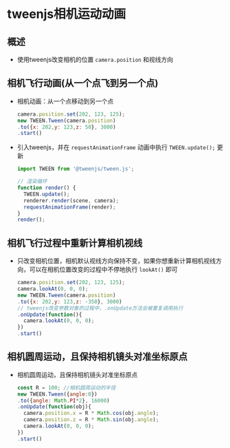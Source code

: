 # tweenjs相机运动动画

## 概述

+ 使用tweenjs改变相机的位置 `camera.position` 和视线方向

## 相机飞行动画(从一个点飞到另一个点)

+ 相机动画：从一个点移动到另一个点

  ```js
  camera.position.set(202, 123, 125);
  new TWEEN.Tween(camera.position)
  .to({x: 202,y: 123,z: 50}, 3000)
  .start()
  ```

+ 引入tweenjs，并在 `requestAnimationFrame` 动画中执行 `TWEEN.update();` 更新

  ```js
  import TWEEN from '@tweenjs/tween.js';

  // 渲染循环
  function render() {
    TWEEN.update();
    renderer.render(scene, camera);
    requestAnimationFrame(render);
  }
  render();
  ```

## 相机飞行过程中重新计算相机视线

+ 只改变相机位置，相机默认视线方向保持不变，如果你想重新计算相机视线方向，可以在相机位置改变的过程中不停地执行 `lookAt()` 即可

  ```js
  camera.position.set(202, 123, 125);
  camera.lookAt(0, 0, 0);
  new TWEEN.Tween(camera.position)
  .to({x: 202,y: 123,z: -350}, 3000)
  // tweenjs改变参数对象的过程中，.onUpdate方法会被重复调用执行
  .onUpdate(function(){
    camera.lookAt(0, 0, 0);
  })
  .start()
  ```

## 相机圆周运动，且保持相机镜头对准坐标原点

+ 相机圆周运动，且保持相机镜头对准坐标原点

  ```js
  const R = 100; //相机圆周运动的半径
  new TWEEN.Tween({angle:0})
  .to({angle: Math.PI*2}, 16000)
  .onUpdate(function(obj){
    camera.position.x = R * Math.cos(obj.angle);
    camera.position.z = R * Math.sin(obj.angle);
    camera.lookAt(0, 0, 0);
  })
  .start()
  ```
